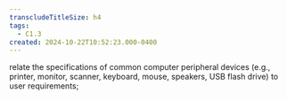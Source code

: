 ```yaml
---
transcludeTitleSize: h4
tags:
  - C1.3
created: 2024-10-22T10:52:23.000-0400
---
```

relate the specifications of common computer peripheral devices (e.g., printer, monitor, scanner, keyboard, mouse, speakers, USB flash drive) to user requirements;